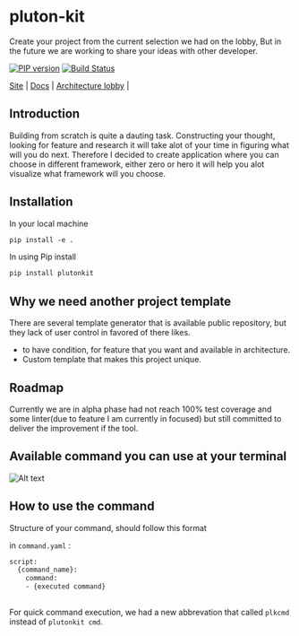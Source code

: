 # pluton-kit
Create your project from the current selection we had on the lobby, But in the future we are working to share your ideas with other developer.

[![PIP version][pip-image]][pip-url] 
[![Build Status](https://github.com/fonipts/pluton-kit/actions/workflows/cicd.yml/badge.svg?branch=main)](https://github.com/fonipts/pluton-kit/actions)

[Site](https://plutonkit.codehyouka.xyz/) |
[Docs](https://plutonkit.codehyouka.xyz/api) |
[Architecture lobby](https://github.com/fonipts/pluton-lobby) |

## Introduction
Building from scratch is quite a dauting task. Constructing your thought, looking for feature and research it will take alot of your time in figuring what will you do next. Therefore I decided to create application where you can choose in different framework, either zero or hero it will help you alot visualize what framework will you choose.

## Installation
In your local machine
```html
pip install -e .
```
In using Pip install
```html
pip install plutonkit
```

## Why we need another project template
There are several template generator that is available public repository, but they lack of user control in favored of there likes.
- to have condition, for feature that you want and available in architecture.
- Custom template that makes this project unique.


## Roadmap
Currently we are in alpha phase had not reach 100% test coverage and some linter(due to feature I am currently in focused) but still committed to deliver the improvement if the tool.

## Available command you can use at your terminal


![Alt text](resources/pluton-kit-terminal-design.gif?raw=true "terminal")


## How to use the command
Structure of your command, should follow this format

in `command.yaml` :
```html
script:
  {command_name}:
    command:
    - {executed command}
   

```
For quick command execution, we had a new abbrevation that called
`plkcmd` instead of `plutonkit cmd`. 

[pip-url]: https://pypi.org/project/plutonkit/
[pip-image]: https://img.shields.io/badge/plutonkit-0.01alpha0-brightgreen
